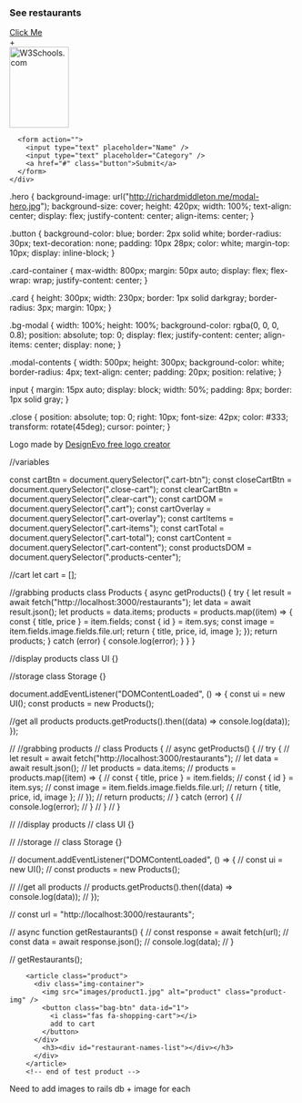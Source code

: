 <section class="hero">
    <div class="hero-content">
      <h3>See restaurants</h3>
      <a href="#" id="button" class="button">Click Me</a>
    </div>
  </section>

  <section class="card-container">
    <div class="card"></div>
    <div class="card"></div>
    <div class="card"></div>
  </section>

  <div class="bg-modal">
    <div class="modal-contents">
      <div class="close">+</div>
      <img src="w3schools.jpg" alt="W3Schools.com" width="104" height="142" />

      <form action="">
        <input type="text" placeholder="Name" />
        <input type="text" placeholder="Category" />
        <a href="#" class="button">Submit</a>
      </form>
    </div>

  </div>
</html>

.hero {
background-image: url("http://richardmiddleton.me/modal-hero.jpg");
background-size: cover;
height: 420px;
width: 100%;
text-align: center;
display: flex;
justify-content: center;
align-items: center;
}

.button {
background-color: blue;
border: 2px solid white;
border-radius: 30px;
text-decoration: none;
padding: 10px 28px;
color: white;
margin-top: 10px;
display: inline-block;
}

.card-container {
max-width: 800px;
margin: 50px auto;
display: flex;
flex-wrap: wrap;
justify-content: center;
}

.card {
height: 300px;
width: 230px;
border: 1px solid darkgray;
border-radius: 3px;
margin: 10px;
}

.bg-modal {
width: 100%;
height: 100%;
background-color: rgba(0, 0, 0, 0.8);
position: absolute;
top: 0;
display: flex;
justify-content: center;
align-items: center;
display: none;
}

.modal-contents {
width: 500px;
height: 300px;
background-color: white;
border-radius: 4px;
text-align: center;
padding: 20px;
position: relative;
}

input {
margin: 15px auto;
display: block;
width: 50%;
padding: 8px;
border: 1px solid gray;
}

.close {
position: absolute;
top: 0;
right: 10px;
font-size: 42px;
color: #333;
transform: rotate(45deg);
cursor: pointer;
}

<div>Logo made by <a href="https://www.designevo.com/logo-maker/" title="Free Online Logo Maker">DesignEvo free logo creator</a></div>

//variables

const cartBtn = document.querySelector(".cart-btn");
const closeCartBtn = document.querySelector(".close-cart");
const clearCartBtn = document.querySelector(".clear-cart");
const cartDOM = document.querySelector(".cart");
const cartOverlay = document.querySelector(".cart-overlay");
const cartItems = document.querySelector(".cart-items");
const cartTotal = document.querySelector(".cart-total");
const cartContent = document.querySelector(".cart-content");
const productsDOM = document.querySelector(".products-center");

//cart
let cart = [];

//grabbing products
class Products {
async getProducts() {
try {
let result = await fetch("http://localhost:3000/restaurants");
let data = await result.json();
let products = data.items;
products = products.map((item) => {
const { title, price } = item.fields;
const { id } = item.sys;
const image = item.fields.image.fields.file.url;
return { title, price, id, image };
});
return products;
} catch (error) {
console.log(error);
}
}
}

//display products
class UI {}

//storage
class Storage {}

document.addEventListener("DOMContentLoaded", () => {
const ui = new UI();
const products = new Products();

//get all products
products.getProducts().then((data) => console.log(data));
});

// //grabbing products
// class Products {
// async getProducts() {
// try {
// let result = await fetch("http://localhost:3000/restaurants");
// let data = await result.json();
// let products = data.items;
// products = products.map((item) => {
// const { title, price } = item.fields;
// const { id } = item.sys;
// const image = item.fields.image.fields.file.url;
// return { title, price, id, image };
// });
// return products;
// } catch (error) {
// console.log(error);
// }
// }
// }

// //display products
// class UI {}

// //storage
// class Storage {}

// document.addEventListener("DOMContentLoaded", () => {
// const ui = new UI();
// const products = new Products();

// //get all products
// products.getProducts().then((data) => console.log(data));
// });

// const url = "http://localhost:3000/restaurants";

// async function getRestaurants() {
// const response = await fetch(url);
// const data = await response.json();
// console.log(data);
// }

// getRestaurants();

<!-- test product -->

        <article class="product">
          <div class="img-container">
            <img src="images/product1.jpg" alt="product" class="product-img" />
            <button class="bag-btn" data-id="1">
              <i class="fas fa-shopping-cart"></i>
              add to cart
            </button>
          </div>
            <h3><div id="restaurant-names-list"></div></h3>
          </div>
        </article>
        <!-- end of test product -->

Need to add images to rails db + image for each
